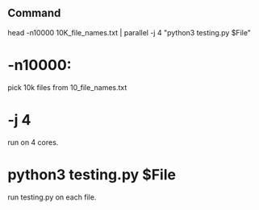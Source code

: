 ## Command

head -n10000 10K_file_names.txt | parallel -j 4 "python3 testing.py $File"

# -n10000:
pick 10k files from 10_file_names.txt

# -j 4
run on 4 cores.

# python3 testing.py $File
run testing.py on each file.
